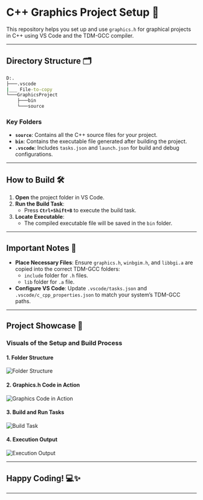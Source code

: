 
# **C++ Graphics Project Setup** 🚀  

This repository helps you set up and use `graphics.h` for graphical projects in C++ using VS Code and the TDM-GCC compiler.

---

## **Directory Structure** 🗂️  

```cmd  
D:.
├───.vscode  
|___ File-to-copy
└───GraphicsProject  
    ├───bin  
    └───source  
```  

### **Key Folders**  
- **`source`**: Contains all the C++ source files for your project.  
- **`bin`**: Contains the executable file generated after building the project.  
- **`.vscode`**: Includes `tasks.json` and `launch.json` for build and debug configurations.  

---

## **How to Build** 🛠️  

1. **Open** the project folder in VS Code.  
2. **Run the Build Task**:
   - Press **`Ctrl+Shift+B`** to execute the build task.
3. **Locate Executable**:
   - The compiled executable file will be saved in the `bin` folder.  

---

## **Important Notes** 🔑  

- **Place Necessary Files**: Ensure `graphics.h`, `winbgim.h`, and `libbgi.a` are copied into the correct TDM-GCC folders:
  - `include` folder for `.h` files.  
  - `lib` folder for `.a` file.  
- **Configure VS Code**: Update `.vscode/tasks.json` and `.vscode/c_cpp_properties.json` to match your system’s TDM-GCC paths.  

---

## **Project Showcase** 🎨  

### **Visuals of the Setup and Build Process**  

#### 1. **Folder Structure**  
![Folder Structure](https://github.com/user-attachments/assets/6b9df2ea-9dd9-4029-9422-a537e7ad9e09)  

#### 2. **Graphics.h Code in Action**  
![Graphics Code in Action](https://github.com/user-attachments/assets/43b5a654-86e6-4309-b933-8a2a0d4f1e98)  

#### 3. **Build and Run Tasks**  
![Build Task](https://github.com/user-attachments/assets/5fe47c6c-a34a-44f3-9ae0-ac52c991b3b7)  

#### 4. **Execution Output**  
![Execution Output](https://github.com/user-attachments/assets/dfa36144-997c-4f74-8338-6bd4a22623b9)  

---

## **Happy Coding!** 💻✨  

---

